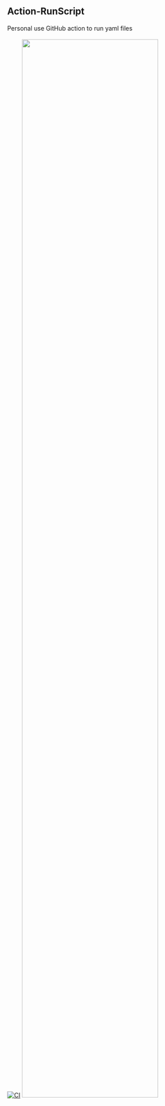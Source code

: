 ## Action-RunScript

Personal use GitHub action to run yaml files <br></br>
[![CI](https://github.com/jge162/Action-RunScript/actions/workflows/Action-RunScript.yml/badge.svg)](https://github.com/jge162/Action-RunScript/actions/workflows/Action-RunScript.yml)
<img src="https://user-images.githubusercontent.com/31228460/218295872-1865b4ba-9c3c-4a28-bac8-0fd11c7c37f6.png" width="79%">
